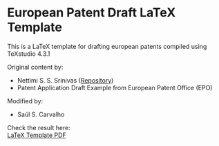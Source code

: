 # European Patent Draft LaTeX Template
This is a LaTeX template for drafting european patents compiled using TeXstudio 4.3.1

Original content by: 
- Nettimi S. S. Srinivas ([Repository](https://github.com/yourusername/yourrepository](https://github.com/Nettimi-Satya-Sai-Srinivas/Indian-Patent-Drawings-LaTeX-Template.git)))
- Patent Application Draft Example from European Patent Office (EPO)

Modified by:
- Saúl S. Carvalho

Check the result here: <br/>
[LaTeX Template PDF](https://github.com/saulcarvalho/eupatent_draft_template/blob/main/europeanpatent_template.pdf)
